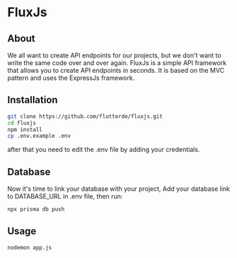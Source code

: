 # FluxJs

## About
We all want to create API endpoints for our projects, but we don't want to write the same code over and over again. FluxJs is a simple API framework that allows you to create API endpoints in seconds. It is based on the MVC pattern and uses the ExpressJs framework. 

## Installation

```bash
git clone https://github.com/flutterde/fluxjs.git
cd fluxjs
npm install
cp .env.example .env
```
after that you need to edit the .env file by adding your credentials.

## Database
Now it's time to link your database with your project, Add your database link to DATABASE_URL in .env file, then run:

```bash
npx prisma db push
```


## Usage

```bash
nodemon app.js
```